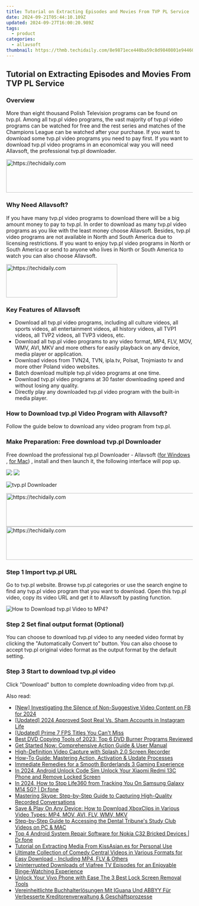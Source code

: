 ```yaml
---
title: Tutorial on Extracting Episodes and Movies From TVP PL Service
date: 2024-09-21T05:44:10.109Z
updated: 2024-09-27T16:00:20.989Z
tags:
  - product
categories:
  - allavsoft
thumbnail: https://thmb.techidaily.com/8e9871ece440ba59c8d9840801e94460c09fbc87b2b6db176deafe8f63af7277.jpg
---
```


## Tutorial on Extracting Episodes and Movies From TVP PL Service

### Overview

More than eight thousand Polish Television programs can be found on tvp.pl. Among all tvp.pl video programs, the vast majority of tvp.pl video programs can be watched for free and the rest series and matches of the Champions League can be watched after your purchase. If you want to download some tvp.pl video programs you need to pay first. If you want to download tvp.pl video programs in an economical way you will need Allavsoft, the professional tvp.pl downloader.

<!-- affiliate ads begin -->
<a href="https://appsumo.8odi.net/c/5597632/2151871/7443" target="_top" id="2151871">
  <img src="//a.impactradius-go.com/display-ad/7443-2151871" border="0" alt="https://techidaily.com" width="600" height="90"/>
</a>
<img height="0" width="0" src="https://appsumo.8odi.net/i/5597632/2151871/7443" style="position:absolute;visibility:hidden;" border="0" />
<!-- affiliate ads end -->

### Why Need Allavsoft?

If you have many tvp.pl video programs to download there will be a big amount money to pay to tvp.pl. In order to download as many tvp.pl video programs as you like with the least money choose Allavsoft. Besides, tvp.pl video programs are not available in North and South America due to licensing restrictions. If you want to enjoy tvp.pl video programs in North or South America or send to anyone who lives in North or South America to watch you can also choose Allavsoft.

<!-- affiliate ads begin -->
<a href="https://aligracehair.sjv.io/c/5597632/1934183/19272" target="_top" id="1934183">
  <img src="//a.impactradius-go.com/display-ad/19272-1934183" border="0" alt="https://techidaily.com" width="300" height="90"/>
</a>
<img height="0" width="0" src="https://aligracehair.sjv.io/i/5597632/1934183/19272" style="position:absolute;visibility:hidden;" border="0" />
<!-- affiliate ads end -->

### Key Features of Allavsoft

* Download all tvp.pl video programs, including all culture videos, all sports videos, all entertainment videos, all history videos, all TVP1 videos, all TVP2 videos, all TVP3 videos, etc.
* Download all tvp.pl video programs to any video format, MP4, FLV, MOV, WMV, AVI, MKV and more others for easily playback on any device, media player or application.
* Download videos from TVN24, TVN, ipla.tv, Polsat, Trojmiasto tv and more other Poland video websites.
* Batch download multiple tvp.pl video programs at one time.
* Download tvp.pl video programs at 30 faster downloading speed and without losing any quality.
* Directly play any downloaded tvp.pl video program with the built-in media player.

### How to Download tvp.pl Video Program with Allavsoft?

Follow the guide below to download any video program from tvp.pl.

### Make Preparation: Free download tvp.pl Downloader

Free download the professional tvp.pl Downloader - Allavsoft ([for Windows](https://tools.techidaily.com/allavsoft/products/) , [for Mac](https://tools.techidaily.com/allavsoft/products/)) , install and then launch it, the following interface will pop up.

[![](https://www.allavsoft.com/how-to/../images/how-to/free-download-win.jpg)](https://tools.techidaily.com/allavsoft/products/) [![](https://www.allavsoft.com/how-to/../images/how-to/free-download-mac.jpg)](https://tools.techidaily.com/allavsoft/products/)

![tvp.pl Downloader](https://www.allavsoft.com/how-to/../images/allavsoft/screen-shot-600.jpg)

<!-- affiliate ads begin -->
<a href="https://ephamedtechinc.pxf.io/c/5597632/2136622/26400" target="_top" id="2136622">
  <img src="//a.impactradius-go.com/display-ad/26400-2136622" border="0" alt="https://techidaily.com" width="728" height="90"/>
</a>
<img height="0" width="0" src="https://ephamedtechinc.pxf.io/i/5597632/2136622/26400" style="position:absolute;visibility:hidden;" border="0" />
<!-- affiliate ads end -->

<!-- affiliate ads begin -->
<a href="https://appsumo.8odi.net/c/5597632/2082527/7443" target="_top" id="2082527">
  <img src="//a.impactradius-go.com/display-ad/7443-2082527" border="0" alt="https://techidaily.com" width="728" height="90"/>
</a>
<img height="0" width="0" src="https://appsumo.8odi.net/i/5597632/2082527/7443" style="position:absolute;visibility:hidden;" border="0" />
<!-- affiliate ads end -->

### Step 1 Import tvp.pl URL

Go to tvp.pl website. Browse tvp.pl categories or use the search engine to find any tvp.pl video program that you want to download. Open this tvp.pl video, copy its video URL and get it to Allavsoft by pasting function.

![How to Download tvp.pl Video to MP4?](https://www.allavsoft.com/how-to/../images/how-to/download-rtmp-video/download-rtmp-video.jpg)

### Step 2 Set final output format (Optional)

You can choose to download tvp.pl video to any needed video format by clicking the "Automatically Convert to" button. You can also choose to accept tvp.pl original video format as the output format by the default setting.

### Step 3 Start to download tvp.pl video

Click "Download" button to complete downloading video from tvp.pl.

<ins class="adsbygoogle"
     style="display:block"
     data-ad-format="autorelaxed"
     data-ad-client="ca-pub-7571918770474297"
     data-ad-slot="1223367746"></ins>

<ins class="adsbygoogle"
     style="display:block"
     data-ad-client="ca-pub-7571918770474297"
     data-ad-slot="8358498916"
     data-ad-format="auto"
     data-full-width-responsive="true"></ins>

<span class="atpl-alsoreadstyle">Also read:</span>
<div><ul>
<li><a href="https://facebook-video-recording.techidaily.com/new-investigating-the-silence-of-non-suggestive-video-content-on-fb-for-2024/"><u>[New] Investigating the Silence of Non-Suggestive Video Content on FB for 2024</u></a></li>
<li><a href="https://instagram-video-files.techidaily.com/updated-2024-approved-spot-real-vs-sham-accounts-in-instagram-life/"><u>[Updated] 2024 Approved Spot Real Vs. Sham Accounts in Instagram Life</u></a></li>
<li><a href="https://digital-screen-recording.techidaily.com/updated-prime-7-fps-titles-you-cant-miss/"><u>[Updated] Prime 7 FPS Titles You Can't Miss</u></a></li>
<li><a href="https://techtrends.techidaily.com/best-dvd-copying-tools-of-2023-top-6-dvd-burner-programs-reviewed/"><u>Best DVD Copying Tools of 2023: Top 6 DVD Burner Programs Reviewed</u></a></li>
<li><a href="https://win-outstanding.techidaily.com/get-started-now-comprehensive-action-guide-and-user-manual/"><u>Get Started Now: Comprehensive Action Guide & User Manual</u></a></li>
<li><a href="https://win-outstanding.techidaily.com/high-definition-video-capture-with-splash-20-screen-recorder/"><u>High-Definition Video Capture with Splash 2.0 Screen Recorder</u></a></li>
<li><a href="https://win-outstanding.techidaily.com/how-to-guide-mastering-action-activation-and-update-processes/"><u>How-To Guide: Mastering Action, Activation & Update Processes</u></a></li>
<li><a href="https://program-issues.techidaily.com/immediate-remedies-for-a-smooth-borderlands-3-gaming-experience/"><u>Immediate Remedies for a Smooth Borderlands 3 Gaming Experience</u></a></li>
<li><a href="https://sim-unlock.techidaily.com/in-2024-android-unlock-code-sim-unlock-your-xiaomi-redmi-13c-phone-and-remove-locked-screen-by-drfone-android/"><u>In 2024, Android Unlock Code Sim Unlock Your Xiaomi Redmi 13C Phone and Remove Locked Screen</u></a></li>
<li><a href="https://review-topics.techidaily.com/in-2024-how-to-stop-life360-from-tracking-you-on-samsung-galaxy-m14-5g-drfone-by-drfone-virtual-android/"><u>In 2024, How to Stop Life360 from Tracking You On Samsung Galaxy M14 5G? | Dr.fone</u></a></li>
<li><a href="https://win-outstanding.techidaily.com/mastering-skype-step-by-step-guide-to-capturing-high-quality-recorded-conversations/"><u>Mastering Skype: Step-by-Step Guide to Capturing High-Quality Recorded Conversations</u></a></li>
<li><a href="https://win-outstanding.techidaily.com/save-and-play-on-any-device-how-to-download-xboxclips-in-various-video-types-mp4-mov-avi-flv-wmv-mkv/"><u>Save & Play On Any Device: How to Download XboxClips in Various Video Types: MP4, MOV, AVI, FLV, WMV, MKV</u></a></li>
<li><a href="https://win-outstanding.techidaily.com/step-by-step-guide-to-accessing-the-dental-tribunes-study-club-videos-on-pc-and-mac/"><u>Step-by-Step Guide to Accessing the Dental Tribune's Study Club Videos on PC & MAC</u></a></li>
<li><a href="https://howto.techidaily.com/top-4-android-system-repair-software-for-nokia-c32-bricked-devices-drfone-by-drfone-fix-android-problems-fix-android-problems/"><u>Top 4 Android System Repair Software for Nokia C32 Bricked Devices | Dr.fone</u></a></li>
<li><a href="https://win-outstanding.techidaily.com/tutorial-on-extracting-media-from-kissasianes-for-personal-use/"><u>Tutorial on Extracting Media From KissAsian.es for Personal Use</u></a></li>
<li><a href="https://win-outstanding.techidaily.com/ultimate-collection-of-comedy-central-videos-in-various-formats-for-easy-download-including-mp4-flv-and-others/"><u>Ultimate Collection of Comedy Central Videos in Various Formats for Easy Download - Including MP4, FLV & Others</u></a></li>
<li><a href="https://win-outstanding.techidaily.com/uninterrupted-downloads-of-viafree-tv-episodes-for-an-enjoyable-binge-watching-experience/"><u>Uninterrupted Downloads of Viafree TV Episodes for an Enjoyable Binge-Watching Experience</u></a></li>
<li><a href="https://android-unlock.techidaily.com/unlock-your-vivo-phone-with-ease-the-3-best-lock-screen-removal-tools-by-drfone-android/"><u>Unlock Your Vivo Phone with Ease The 3 Best Lock Screen Removal Tools</u></a></li>
<li><a href="https://solve-popular.techidaily.com/vereinheitlichte-buchhalterlosungen-mit-iguana-und-abbyy-fur-verbesserte-kreditorenverwaltung-and-geschaftsprozesse/"><u>Vereinheitlichte Buchhalterlösungen Mit IGuana Und ABBYY Für Verbesserte Kreditorenverwaltung & Geschäftsprozesse</u></a></li>
</ul></div>

